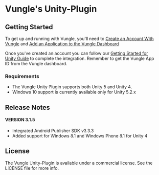 # Vungle's Unity-Plugin

## Getting Started
To get up and running with Vungle, you'll need to [Create an Account With Vungle](https://v.vungle.com/dashboard) and [Add an Application to the Vungle Dashboard](https://support.vungle.com/hc/en-us/articles/210468678)

Once you've created an account you can follow our [Getting Started for Unity Guide](https://support.vungle.com/hc/en-us/articles/204311244-Get-Started-with-Vungle-Unity-Combo-) to complete the integration. Remember to get the Vungle App ID from the Vungle dashboard.

### Requirements
* The Vungle Unity Plugin supports both Unity 5 and Unity 4.
* Windows 10 support is currently available only for Unity 5.2.x

## Release Notes

#### VERSION 3.1.5
* Integrated Android Publisher SDK v3.3.3
* Added support for Windows 8.1 and Windows Phone 8.1 for Unity 4

## License
The Vungle Unity-Plugin is available under a commercial license. See the LICENSE file for more info.
